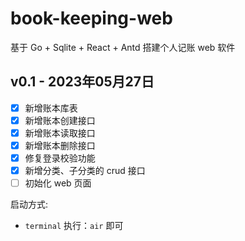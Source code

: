 # book-keeping-web

基于 Go + Sqlite + React + Antd 搭建个人记账 web 软件

## v0.1 - 2023年05月27日
- [x] 新增账本库表
- [x] 新增账本创建接口
- [x] 新增账本读取接口
- [x] 新增账本删除接口
- [x] 修复登录校验功能
- [x] 新增分类、子分类的 crud 接口
- [ ] 初始化 web 页面

启动方式:
- `terminal` 执行：`air` 即可